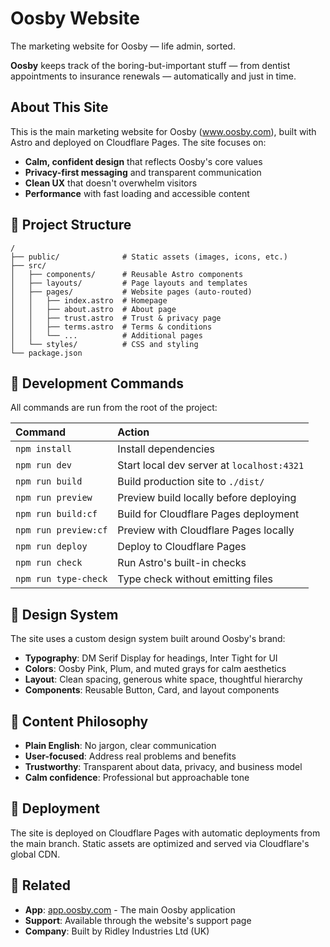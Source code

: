 # Oosby Website

The marketing website for Oosby — life admin, sorted.

**Oosby** keeps track of the boring-but-important stuff — from dentist appointments to insurance renewals — automatically and just in time.

## About This Site

This is the main marketing website for Oosby (www.oosby.com), built with Astro and deployed on Cloudflare Pages. The site focuses on:

- **Calm, confident design** that reflects Oosby's core values
- **Privacy-first messaging** and transparent communication 
- **Clean UX** that doesn't overwhelm visitors
- **Performance** with fast loading and accessible content

## 🚀 Project Structure

```text
/
├── public/              # Static assets (images, icons, etc.)
├── src/
│   ├── components/      # Reusable Astro components
│   ├── layouts/         # Page layouts and templates
│   ├── pages/           # Website pages (auto-routed)
│   │   ├── index.astro  # Homepage
│   │   ├── about.astro  # About page
│   │   ├── trust.astro  # Trust & privacy page
│   │   ├── terms.astro  # Terms & conditions
│   │   └── ...          # Additional pages
│   └── styles/          # CSS and styling
└── package.json
```

## 🧞 Development Commands

All commands are run from the root of the project:

| Command                 | Action                                        |
| :---------------------- | :-------------------------------------------- |
| `npm install`           | Install dependencies                          |
| `npm run dev`           | Start local dev server at `localhost:4321`   |
| `npm run build`         | Build production site to `./dist/`           |
| `npm run preview`       | Preview build locally before deploying       |
| `npm run build:cf`      | Build for Cloudflare Pages deployment        |
| `npm run preview:cf`    | Preview with Cloudflare Pages locally        |
| `npm run deploy`        | Deploy to Cloudflare Pages                   |
| `npm run check`         | Run Astro's built-in checks                  |
| `npm run type-check`    | Type check without emitting files            |

## 🎨 Design System

The site uses a custom design system built around Oosby's brand:

- **Typography**: DM Serif Display for headings, Inter Tight for UI
- **Colors**: Oosby Pink, Plum, and muted grays for calm aesthetics
- **Layout**: Clean spacing, generous white space, thoughtful hierarchy
- **Components**: Reusable Button, Card, and layout components

## 📝 Content Philosophy

- **Plain English**: No jargon, clear communication
- **User-focused**: Address real problems and benefits
- **Trustworthy**: Transparent about data, privacy, and business model
- **Calm confidence**: Professional but approachable tone

## 🚀 Deployment

The site is deployed on Cloudflare Pages with automatic deployments from the main branch. Static assets are optimized and served via Cloudflare's global CDN.

## 🔗 Related

- **App**: [app.oosby.com](https://app.oosby.com) - The main Oosby application
- **Support**: Available through the website's support page
- **Company**: Built by Ridley Industries Ltd (UK)
